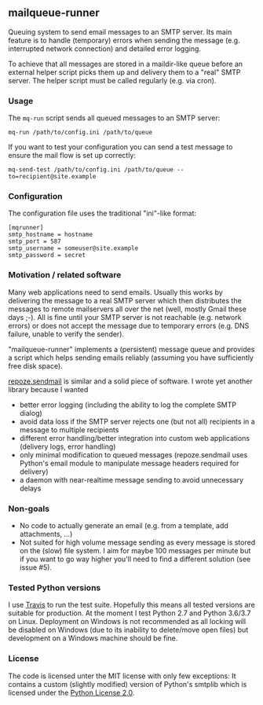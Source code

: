 
## mailqueue-runner

Queuing system to send email messages to an SMTP server. Its main feature is
to handle (temporary) errors when sending the message (e.g. interrupted network
connection) and detailed error logging.

To achieve that all messages are stored in a maildir-like queue before an
external helper script picks them up and delivery them to a "real" SMTP server.
The helper script must be called regularly (e.g. via cron).


### Usage

The `mq-run` script sends all queued messages to an SMTP server:

    mq-run /path/to/config.ini /path/to/queue

If you want to test your configuration you can send a test message to ensure
the mail flow is set up correctly:

    mq-send-test /path/to/config.ini /path/to/queue --to=recipient@site.example

### Configuration

The configuration file uses the traditional "ini"-like format:

    [mqrunner]
    smtp_hostname = hostname
    smtp_port = 587
    smtp_username = someuser@site.example
    smtp_password = secret


### Motivation / related software

Many web applications need to send emails. Usually this works by delivering the
message to a real SMTP server which then distributes the messages to remote
mailservers all over the net (well, mostly Gmail these days ;-).
All is fine until your SMTP server is not reachable (e.g. network errors) or
does not accept the message due to temporary errors (e.g. DNS failure, unable
to verify the sender).

"mailqueue-runner" implements a (persistent) message queue and provides a
script which helps sending emails reliably (assuming you have sufficiently
free disk space).

[repoze.sendmail](https://github.com/repoze/repoze.sendmail) is similar and a
solid piece of software. I wrote yet another library because I wanted

 - better error logging (including the ability to log the complete SMTP dialog)
 - avoid data loss if the SMTP server rejects one (but not all) recipients
   in a message to multiple recipients
 - different error handling/better integration into custom web applications
   (delivery logs, error handling)
 - only minimal modification to queued messages (repoze.sendmail uses Python's
   email module to manipulate message headers required for delivery)
 - a daemon with near-realtime message sending to avoid unnecessary delays



### Non-goals

 - No code to actually generate an email (e.g. from a template, add attachments, ...)
 - Not suited for high volume message sending as every message is stored on
   the (slow) file system. I aim for maybe 100 messages per minute but if you
   want to go way higher you'll need to find a different solution (see issue #5).


### Tested Python versions

I use [Travis](https://travis-ci.com/FelixSchwarz/mailqueue-runner) to run the
test suite. Hopefully this means all tested versions are suitable for production.
At the moment I test Python 2.7 and Python 3.6/3.7 on Linux.
Deployment on Windows is not recommended as all locking will be disabled on
Windows (due to its inability to delete/move open files) but development on
a Windows machine should be fine.


### License

The code is licensed unter the MIT license with only few exceptions: It
contains a custom (slightly modified) version of Python's smtplib which is
licensed under the [Python License 2.0](https://spdx.org/licenses/Python-2.0.html).


